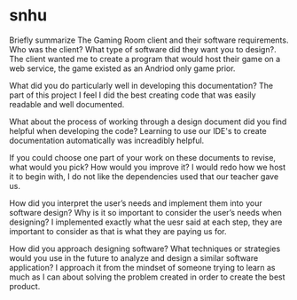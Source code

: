 # snhu

Briefly summarize The Gaming Room client and their software requirements. Who was the client? What type of software did they want you to design?.
The client wanted me to create a program that would host their game on a web service, the game existed as an Andriod only game prior.

What did you do particularly well in developing this documentation?
The part of this project I feel I did the best creating code that was easily readable and well documented.

What about the process of working through a design document did you find helpful when developing the code?
Learning to use our IDE's to create documentation automatically was increadibly helpful.

If you could choose one part of your work on these documents to revise, what would you pick? How would you improve it?
I would redo how we host it to begin with, I do not like the dependencies used that our teacher gave us.

How did you interpret the user’s needs and implement them into your software design? Why is it so important to consider the user’s needs when designing?
I implemented exactly what the uesr said at each step, they are important to consider as that is what they are paying us for.

How did you approach designing software? What techniques or strategies would you use in the future to analyze and design a similar software application?
I approach it from the mindset of someone trying to learn as much as I can about solving the problem created in order to create the best product.
